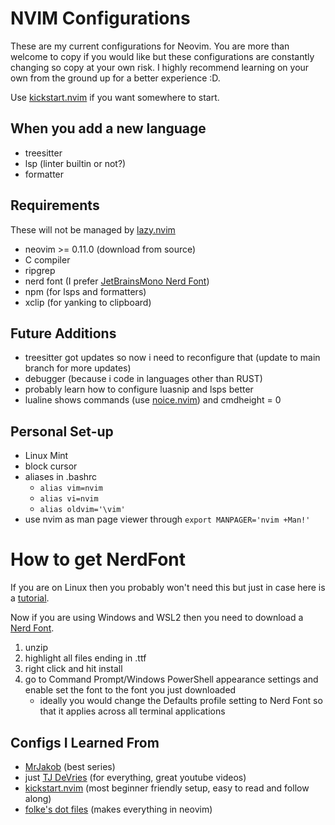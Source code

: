 # NVIM Configurations
These are my current configurations for Neovim. You are more than welcome to copy if you would like but these configurations are constantly changing so copy at your own risk. I highly recommend learning on your own from the ground up for a better experience :D.

Use [kickstart.nvim](https://github.com/nvim-lua/kickstart.nvim/tree/master) if you want somewhere to start.

## When you add a new language
- treesitter
- lsp (linter builtin or not?)
- formatter

## Requirements
These will not be managed by [lazy.nvim](https://github.com/folke/lazy.nvim/tree/main)
- neovim >= 0.11.0 (download from source)
- C compiler
- ripgrep
- nerd font (I prefer [JetBrainsMono Nerd Font](https://www.nerdfonts.com/font-downloads))
- npm (for lsps and formatters)
- xclip (for yanking to clipboard)


## Future Additions
- treesitter got updates so now i need to reconfigure that (update to main branch for more updates)
- debugger (because i code in languages other than RUST)
- probably learn how to configure luasnip and lsps better
- lualine shows commands (use [noice.nvim](https://github.com/nvim-lualine/lualine.nvim/issues/868)) and cmdheight = 0

## Personal Set-up
- Linux Mint
- block cursor
- aliases in .bashrc
    - `alias vim=nvim`
    - `alias vi=nvim`
    - `alias oldvim='\vim'`
- use nvim as man page viewer through `export MANPAGER='nvim +Man!'`

# How to get NerdFont
If you are on Linux then you probably won't need this but just in case here is a [tutorial](https://medium.com/@almatins/install-nerdfont-or-any-fonts-using-the-command-line-in-debian-or-other-linux-f3067918a88c).

Now if you are using Windows and WSL2 then you need to download a [Nerd Font](https://www.nerdfonts.com/font-downloads).
1. unzip
2. highlight all files ending in .ttf
3. right click and hit install
4. go to Command Prompt/Windows PowerShell appearance settings and enable set the font to the font you just downloaded
    - ideally you would change the Defaults profile setting to Nerd Font so that it applies across all terminal applications

## Configs I Learned From
- [MrJakob](https://www.youtube.com/watch?v=g1gyYttzxcI&list=PLy68GuC77sURrnMNi2XR1h58m674KOvLG) (best series)
- just [TJ DeVries](https://github.com/tjdevries) (for everything, great youtube videos)
- [kickstart.nvim](https://github.com/nvim-lua/kickstart.nvim/tree/master) (most beginner friendly setup, easy to read and follow along)
- [folke's dot files](https://github.com/folke/dot) (makes everything in neovim)
